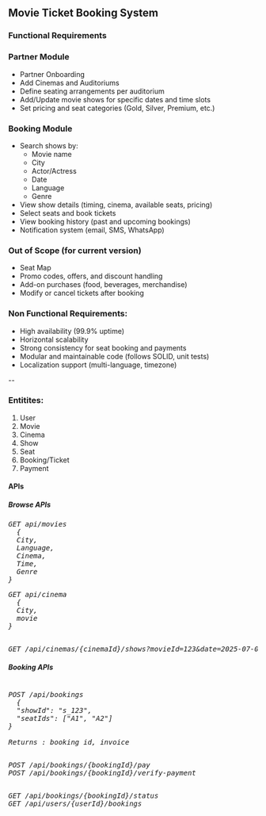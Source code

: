 ## Movie Ticket Booking System

### Functional Requirements


###  Partner Module
- Partner Onboarding  
- Add Cinemas and Auditoriums  
- Define seating arrangements per auditorium  
- Add/Update movie shows for specific dates and time slots  
- Set pricing and seat categories (Gold, Silver, Premium, etc.)


###  Booking Module
- Search shows by:
  - Movie name
  - City
  - Actor/Actress
  - Date
  - Language
  - Genre
- View show details (timing, cinema, available seats, pricing)
- Select seats and book tickets
- View booking history (past and upcoming bookings)
- Notification system (email, SMS, WhatsApp)


###  Out of Scope (for current version)
- Seat Map
- Promo codes, offers, and discount handling  
- Add-on purchases (food, beverages, merchandise)  
- Modify or cancel tickets after booking


### Non Functional Requirements:
- High availability (99.9% uptime)
- Horizontal scalability
- Strong consistency for seat booking and payments
- Modular and maintainable code (follows SOLID, unit tests)
- Localization support (multi-language, timezone)

--
### Entitites:
1. User
2. Movie
3. Cinema
4. Show
5. Seat
6. Booking/Ticket
7. Payment

#### APIs

##### Browse APIs

<pre><em>GET api/movies
  {
  City,
  Language,
  Cinema,
  Time,
  Genre
}</em></pre>


<pre><em>GET api/cinema
  {
  City,
  movie
}</em></pre>

<pre><em>
GET /api/cinemas/{cinemaId}/shows?movieId=123&date=2025-07-08
</em></pre>

##### Booking APIs

<pre><em>
POST /api/bookings
  {
  "showId": "s_123",
  "seatIds": ["A1", "A2"]
}

Returns : booking_id, invoice
</em></pre>

<pre><em>
POST /api/bookings/{bookingId}/pay
POST /api/bookings/{bookingId}/verify-payment
</em></pre>

<pre><em>
GET /api/bookings/{bookingId}/status
GET /api/users/{userId}/bookings
</em></pre>






